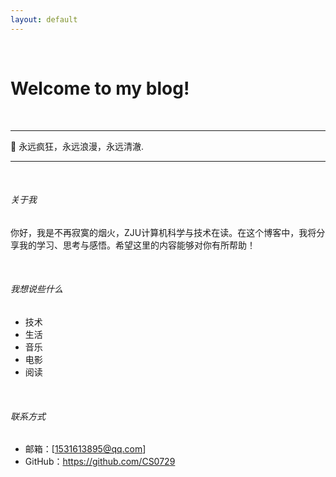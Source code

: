 ```yaml
---
layout: default
---
```


<br>

# Welcome to my blog!

<br>

---

**🌟** 永远疯狂，永远浪漫，永远清澈.

---

<br>

<div class="section">


<h6 id="关于我">关于我</h6>

你好，我是不再寂寞的烟火，ZJU计算机科学与技术在读。在这个博客中，我将分享我的学习、思考与感悟。希望这里的内容能够对你有所帮助！
</div>

<br>

<div class="section">


<h6 id="我想说些什么">我想说些什么</h6>

- 技术<br>
- 生活<br>
- 音乐<br>
- 电影<br>
- 阅读<br>

</div>

<br>

<div class="section">
<h6 id="联系方式">联系方式</h6>

- 邮箱：[1531613895@qq.com] <br>
- GitHub：https://github.com/CS0729 <br>

</div>